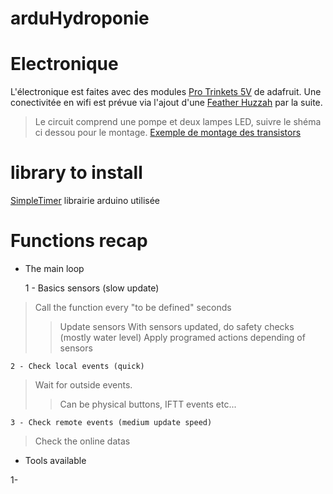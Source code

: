 # arduHydroponie

# Electronique

L'électronique est faites avec des modules [Pro Trinkets 5V](https://learn.adafruit.com/introducing-pro-trinket/overview) de adafruit.
Une conectivitée en wifi est prévue via l'ajout d'une [Feather Huzzah](https://www.adafruit.com/product/2821) par la suite.

 > Le circuit comprend une pompe et deux lampes LED, suivre le shéma ci dessou pour le montage.
 > [Exemple de montage des transistors](https://www.tinkercad.com/things/7Uf0n2DrO2y)


# library to install

[SimpleTimer](https://playground.arduino.cc/Code/SimpleTimer#Download) librairie arduino utilisée


# Functions recap

 - The main loop

    1 - Basics sensors (slow update)
 >  Call the function every "to be defined" seconds
 > >  Update sensors
 > >  With sensors updated, do safety checks (mostly water level)
 > >  Apply programed actions depending of sensors
 
    2 - Check local events (quick)
 >  Wait for outside events.
 > > Can be physical buttons, IFTT events etc...
 
    3 - Check remote events (medium update speed)
 >  Check the online datas
 
 - Tools available

1- 

